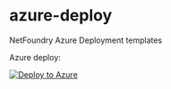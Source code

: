 # azure-deploy
NetFoundry Azure Deployment templates


Azure deploy:

[![Deploy to Azure](https://azuredeploy.net/deploybutton.png)](https://azuredeploy.net/)


